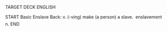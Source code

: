 TARGET DECK
ENGLISH

START
Basic
Enslave
Back: v. (-ving) make (a person) a slave.  enslavement n.
END

